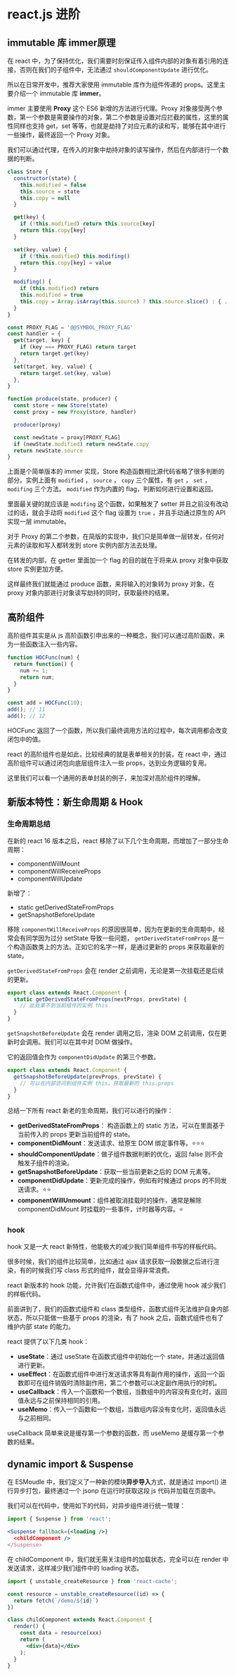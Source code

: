 # react.js 进阶

## immutable 库 immer原理

在 react 中，为了保持优化，我们需要时刻保证传⼊组件内部的对象有着引⽤的连接，否则在我们的⼦组件中，⽆法通过 `shouldComponentUpdate` 进⾏优化。

所以在⽇常开发中，推荐⼤家使⽤ immutable 库作为组件传递的 props。这⾥主要介绍⼀个 immutable 库 **immer**。

immer 主要使⽤ **Proxy** 这个 ES6 新增的⽅法进⾏代理。Proxy 对象接受两个参数，第⼀个参数是需要操作的对象，第⼆个参数是设置对应拦截的属性，这⾥的属性同样也⽀持 get，set 等等，也就是劫持了对应元素的读和写，能够在其中进⾏⼀些操作，最终返回⼀个 Proxy 对象。

我们可以通过代理，在传⼊的对象中劫持对象的读写操作，然后在内部进⾏⼀个数据的判断。

```js
class Store {
  constructor(state) {
    this.modified = false
    this.source = state
    this.copy = null
  }

  get(key) {
    if (!this.modified) return this.source[key]
    return this.copy[key]
  }

  set(key, value) {
    if (!this.modified) this.modifing()
    return this.copy[key] = value
  }

  modifing() {
    if (this.modified) return
    this.modified = true
    this.copy = Array.isArray(this.source) ? this.source.slice() : { ...this.source }
  }
}

const PROXY_FLAG = '@@SYMBOL_PROXY_FLAG'
const handler = {
  get(target, key) {
    if (key === PROXY_FLAG) return target
    return target.get(key)
  },
  set(target, key, value) {
    return target.set(key, value)
  },
}

function produce(state, producer) {
  const store = new Store(state)
  const proxy = new Proxy(store, handler)

  producer(proxy)

  const newState = proxy[PROXY_FLAG]
  if (newState.modified) return newState.copy
  return newState.source
}
```

上⾯是个简单版本的 immer 实现，Store 构造函数相⽐源代码省略了很多判断的部分。实例上⾯有 `modified` ， `source` ， `copy` 三个属性，有 `get` ， `set` ， `modifing` 三个⽅法。 `modified` 作为内置的 flag，判断如何进⾏设置和返回。

⾥⾯最关键的就应该是 `modifing` 这个函数，如果触发了 setter 并且之前没有改动过的话，就会⼿动将 `modified` 这个 flag 设置为 `true` ，并且⼿动通过原⽣的 API 实现⼀层 immutable。

对于 Proxy 的第⼆个参数，在简版的实现中，我们只是简单做⼀层转发，任何对元素的读取和写⼊都转发到 store 实例内部⽅法去处理。

在转发的内部，在 getter ⾥⾯加⼀个 flag 的⽬的就在于将来从 proxy 对象中获取 store 实例更加⽅便。

这样最终我们就能通过 produce 函数，来将输⼊的对象转为 proxy 对象，在 proxy 对象内部进⾏对象读写劫持的同时，获取最终的结果。

## 高阶组件

⾼阶组件其实是从 js ⾼阶函数引申出来的⼀种概念，我们可以通过⾼阶函数，来为⼀些函数注⼊⼀些内容。

```js
function HOCFunc(num) {
  return function() {
    num += 1;
    return num;
  }
}

const add = HOCFunc(10);
add(); // 11
add(); // 12
```

HOCFunc 返回了⼀个函数，所以我们最终调⽤⽅法的过程中，每次调⽤都会改变闭包中的值。

react 的⾼阶组件也是如此，⽐较经典的就是表单相关的封装，在 react 中，通过⾼阶组件可以通过闭包向底层组件注⼊⼀些 props，达到业务逻辑的复⽤。

这⾥我们可以看⼀个通⽤的表单封装的例⼦，来加深对⾼阶组件的理解。

## 新版本特性：新生命周期 & Hook

### 生命周期总结

在新的 react 16 版本之后，react 移除了以下⼏个⽣命周期，⽽增加了⼀部分⽣命周期：

* componentWillMount
* componentWillReceiveProps
* componentWillUpdate

新增了：

* static getDerivedStateFromProps
* getSnapshotBeforeUpdate

移除 `componentWillReceiveProps` 的原因很简单，因为在更新的⽣命周期中，经常会有同学因为过分 setState 导致⼀些问题， `getDerivedStateFromProps` 是⼀个构造函数类上的⽅法。正如它的名字⼀样，是通过更新的 props 来获取最新的 state。

`getDerivedStateFromProps` 会在 render 之前调⽤，⽆论是第⼀次挂载还是后续的更新。

```js
export class extends React.Component {
  static getDerivedStateFromProps(nextProps, prevState) {
    // 此处拿不到当前组件的实例 this
  }
}
```

`getSnapshotBeforeUpdate` 会在 render 调⽤之后，渲染 DOM 之前调⽤，仅在更新时会调⽤。我们可以在其中对 DOM 做操作。

它的返回值会作为 `componentDidUpdate` 的第三个参数。

```js
export class extends React.Component {
  getSnapshotBeforeUpdate(prevProps, prevState) {
    // 可以在内部访问到组件实例 this，获取最新的 this.props
  }
}
```

总结⼀下所有 react 新⽼的⽣命周期，我们可以进⾏的操作：

* **getDerivedStateFromProps**： 构造函数上的 static ⽅法，可以在⾥⾯基于当前传⼊的 props 更新当前组件的 state。
* **componentDidMount**：发送请求、给原⽣ DOM 绑定事件等。⭐️⭐️⭐️
* **shouldComponentUpdate**：做⼦组件数据判断的优化，返回 false 则不会触发⼦组件的渲染。
* **getSnapshotBeforeUpdate**：获取⼀些当前更新之后的 DOM 元素等。
* **componentDidUpdate**：更新完成的操作，例如有时候通过 props 的不同发送请求。⭐️⭐️
* **componentWillUnmount**：组件被取消挂载时的操作，通常是解除 componentDidMount 时挂载的⼀些事件，计时器等内容。⭐️

### hook

hook ⼜是⼀⼤ react 新特性，他能极⼤的减少我们简单组件书写的样板代码。

很多时候，我们的组件⽐较简单，⽐如通过 ajax 请求获取⼀段数据之后进⾏渲染，有的时候我们写 class 形式的组件，就会显得⾮常浪费。

react 新版本的 hook 功能，允许我们在函数式组件中，通过使⽤ hook 减少我们的样板代码。

前⾯讲到了，我们的函数式组件和 class 类型组件，函数式组件⽆法维护⾃身内部状态，所以只能做⼀些基于 props 的渲染，有了 hook 之后，函数式组件也有了维护内部 state 的能⼒。

react 提供了以下⼏类 hook：

* **useState**：通过 useState 在函数式组件中初始化⼀个 state，并通过返回值进⾏更新。
* **useEffect**：在函数式组件中进⾏发送请求等具有副作⽤的操作，返回⼀个函数即可在组件销毁时清除副作⽤，第⼆个参数可以决定副作⽤执⾏的时机。
* **useCallback**：传⼊⼀个函数和⼀个数组，当数组中的内容没有变化时，返回值永远与之前保持相同的引⽤。
* **useMemo**：传⼊⼀个函数和⼀个数组，当数组内容没有变化时，返回值永远与之前相同。

useCallback 简单来说是缓存第⼀个参数的函数，⽽ useMemo 是缓存第⼀个参数的结果。

## dynamic import & Suspense

在 ESMoudle 中，我们定义了一种新的模块**异步导入**方式，就是通过 import() 进行异步打包，最终通过一个 jsonp 在运行时获取这段 js 代码并加载在页面中。

我们可以在代码中，使用如下的代码，对异步组件进行统一管理：

```jsx
import { Suspense } from 'react';

<Suspense fallback={<loading />}
  <childComponent />
</Suspense>
```

在 childComponent 中，我们就无需关注组件的加载状态，完全可以在 render 中发送请求，这样减少我们组件中的 loading 状态。

```jsx
import { unstable_createResource } from 'react-cache';

const resource = unstable_createResource((id) => {
  return fetch(`/demo/${id}`)
})

class childComponent extends React.Component {
  render() {
    const data = resource(xxx)
    return (
      <div>{data}</div>
    );
  }
}
```

